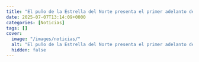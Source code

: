 ```yaml
---
title: "El puño de la Estrella del Norte presenta el primer adelanto de su remake, y las comparaciones con la serie original duelen más que un puñetazo letal de Kenshiro"
date: 2025-07-07T13:14:09+0000
categories: [Noticias]
tags: []
cover:
  image: "/images/noticias/"
  alt: "El puño de la Estrella del Norte presenta el primer adelanto de su remake, y las comparaciones con la serie original duelen más que un puñetazo letal de Kenshiro"
  hidden: false
---
```



